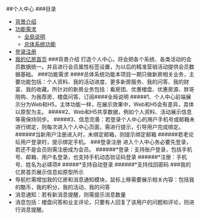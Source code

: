 ##个人中心###目录* [背景介绍](#背景介绍)* [功能需求](#功能需求)   * [全局说明](#全局说明)   * [总体系统功能](#总体系统功能)* [登录注册](#登录注册)* [我的亿房首页](#我的亿房首页) ###背景介绍打造个人中心，将会把各个系统、各类活动的会员数据统一。并且进行会员属性标签设置，为以后的精准营销活动提供会员数据基础。###功能需求####总体系统功能本项目一期只做新房相关业务，主要功能包括：个人资料、我的活动进度、更多新房服务、我的问答、我的财富、我的收藏。所针对的新房业务包括：看房团、优惠楼盘、优惠房源、胖哥陪购、为我荐房、楼盘问答、订阅####全局说明#####1、个人中心前端展示分为Web和H5，主体功能一样，在展示效果中，Web和H5会有差异，具体以原型为主。#####2、Web和H5共享数据，例如个人资料、活动展示信息等需保持同步。#####3、信息完善：若登录个人中心的用户手机号或邮箱未进行绑定，则每次进入个人中心页面，需进行提示，引导用户完成绑定。######当新用户注册进入时，未绑定邮箱，则提示绑定邮箱######若老论坛用户登录时，提示绑定手机。###登录注册	进入个人中心务必要先登录，若还不是会员则需注册成为会员。######*登录：支持账户登录，包括手机号、邮箱、用户名登录，也支持手机动态验证码登录######*注册：手机号、姓名为必填项######*支持自动登录######*支持找回密码###我的亿房首页展示信息如原型所示* 导航栏需增加我的亿房和消息通知模块，鼠标上移需要展示相关内容：包括我的酷币，我的积分，我的活动，我的问答* 消息通知：若有新消息提醒，则需提示消息数量* 消息包括：楼盘问答和业主评论，只要有人回复了该用户的问题和评论，则进行消息提醒。
